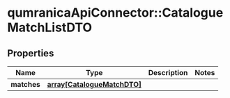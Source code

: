 # qumranicaApiConnector::CatalogueMatchListDTO

## Properties
Name | Type | Description | Notes
------------ | ------------- | ------------- | -------------
**matches** | [**array[CatalogueMatchDTO]**](CatalogueMatchDTO.md) |  | 


